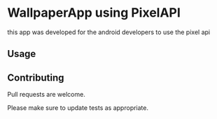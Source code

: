 # WallpaperApp using PixelAPI

this app was developed for the android developers to use the pixel api

## Usage


## Contributing
Pull requests are welcome.

Please make sure to update tests as appropriate.
